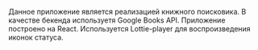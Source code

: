Данное приложение является реализацией книжного поисковика. В качестве бекенда используетя Google Books API.
Приложение построено на React. Используется Lottie-player для воспроизведения иконок статуса.
